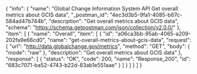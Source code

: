 {
  "info": {
    "name": "Global Change Information System API Get overall metrics about GCIS data",
    "_postman_id": "4ec3d3b5-9fa1-4085-b67c-584ad47b744b",
    "description": "Get overall metrics about GCIS data",
    "schema": "https://schema.getpostman.com/json/collection/v2.0.0/"
  },
  "item": [
    {
      "name": "Overall",
      "item": [
        {
          "id": "a06ca3bb-95ab-4065-a209-202fa9e66cd0",
          "name": "get-overall-metrics-about-gcis-data",
          "request": {
            "url": "http://data.globalchange.gov/metrics",
            "method": "GET",
            "body": {
              "mode": "raw"
            },
            "description": "Get overall metrics about GCIS data"
          },
          "response": [
            {
              "status": "OK",
              "code": 200,
              "name": "Response_200",
              "id": "683c7071-ba52-4743-b22d-83ab1e551aae"
            }
          ]
        }
      ]
    }
  ]
}